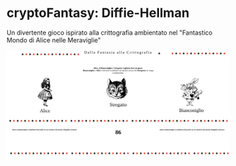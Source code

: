 # cryptoFantasy: Diffie-Hellman
Un divertente gioco ispirato alla crittografia ambientato nel "Fantastico Mondo di Alice nelle Meraviglie"

![img1.png](img1.png)
